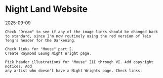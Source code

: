# Night Land Website

2025-09-09

    Check "Dream" to see if any of the image links should be changed back to standard, since I'm now routinely using the red version of Tais Teng's header for the Darkening.

    Check links for "Mouse" part 2.
    Create Raymond Leung Night Wright page.

    Pick header illustrations for "Mouse" III through VI. Add copyright notices. Add
    any artist who doesn't have a Night Wrights page. Check links.


